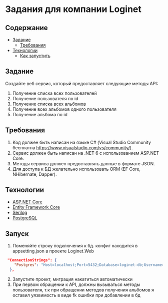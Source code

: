 # Задания для компании Loginet
## Содержание

- [Задание](#задание)
  - [Требования](#требования)
- [Технологии](#технологии)
  - [Как запустить](#запуск)
 
## Задание
Создайте веб сервис, который предоставляет следующие методы API:

1. Получение списка всех пользователей
2. Получение пользователя по id
3. Получение списка всех альбомов
4. Получение всех альбомов одного пользователя
5. Получение альбома по id

## Требования
1. Код должен быть написан на языке С# (Visual Studio Community бесплатна https://www.visualstudio.com/vs/community/).
2. Сервис должен быть написан на .NET 6 c использованием ASP.NET Core.
3. Методы сервиса должен предоставлять данные в формате JSON.
4. Для доступа к БД желательно использовать ORM (EF Core, NHibernate, Dapper).

## Технологии 

* [ASP.NET Core](https://docs.microsoft.com/en-us/aspnet/core/introduction-to-aspnet-core)
* [Entity Framework Core](https://docs.microsoft.com/en-us/ef/core/)
* [Serilog](https://serilog.net/)
* [PostgreSQL](https://www.postgresql.org/)
  
## Запуск
1. Поменяйте строку подключения к бд. конфиг находится в appsetting.json в проекте Loginet.Web
```json
 "ConnectionStrings": {
    "Postgres": "Host=localhost;Port=5432;Database=loginet-db;Username={your-name};Password={your-password}"
  },
```
2.  Запустите проект, миграция накатиться автоматически
3. При первом обращении к API, должны вызываться методы пользователя, т.к при обращении методов получения альбомов я оставил уязвимость в виде fk ошибки при добавлении в бд




